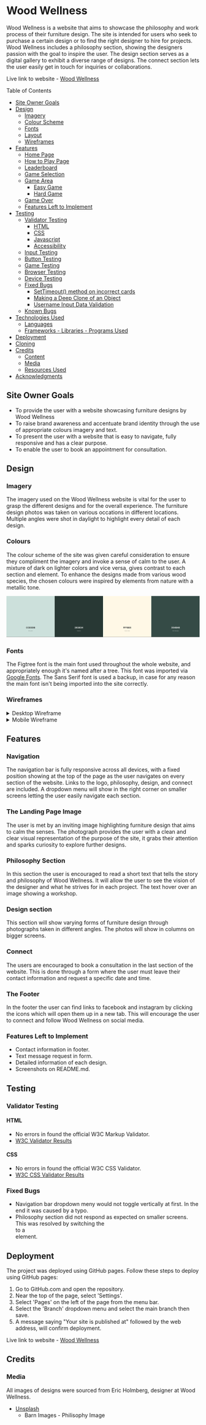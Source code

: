 # Wood Wellness

Wood Wellness is a website that aims to showcase the philosophy and work process of their furniture design. The site is intended for users who seek to purchase a certain design or to find the right designer to hire for projects. Wood Wellness includes a philosophy section, showing the designers passion with the goal to inspire the user. The design section serves as a digital gallery to exhibit a diverse range of designs. The connect section lets the user easily get in touch for inquiries or collaborations.

Live link to website - [Wood Wellness](https://luddehs.github.io/Wood-Wellness/)

Table of Contents

  * [Site Owner Goals](#site-owner-goals)
  * [Design](#design)
    + [Imagery](#imagery)
    + [Colour Scheme](#colour-scheme)
    + [Fonts](#fonts)
    + [Layout](#layout)
    + [Wireframes](#wireframes)
  * [Features](#features)
    + [Home Page](#home-page)
    + [How to Play Page](#how-to-play-page)
    + [Leaderboard](#leaderboard)
    + [Game Selection](#game-selection)
    + [Game Area](#game-area)
      - [Easy Game](#easy-game)
      - [Hard Game](#hard-game)
    + [Game Over](#game-over)
    + [Features Left to Implement](#features-left-to-implement)
  * [Testing](#testing)
    + [Validator Testing](#validator-testing)
      - [HTML](#html)
      - [CSS](#css)
      - [Javascript](#javascript)
      - [Accessibility](#accessibility)
    + [Input Testing](#input-testing)
    + [Button Testing](#button-testing)
    + [Game Testing](#game-testing)
    + [Browser Testing](#browser-testing)
    + [Device Testing](#device-testing)
    + [Fixed Bugs](#fixed-bugs)
      - [SetTimeout() method on incorrect cards](#settimeout---method-on-incorrect-cards)
      - [Making a Deep Clone of an Object](#making-a-deep-clone-of-an-object)
      - [Username Input Data Validation](#username-input-data-validation)
    + [Known Bugs](#known-bugs)
  * [Technologies Used](#technologies-used)
    + [Languages](#languages)
    + [Frameworks - Libraries - Programs Used](#frameworks---libraries---programs-used)
  * [Deployment](#deployment)
  * [Cloning](#cloning)
  * [Credits](#credits)
    + [Content](#content)
    + [Media](#media)
    + [Resources Used](#resources-used)
  * [Acknowledgments](#acknowledgments)



## Site Owner Goals 
- To provide the user with a website showcasing furniture designs by Wood Wellness
- To raise brand awareness and accentuate brand identity through the use of appropriate colours imagery and text.
- To present the user with a website that is easy to navigate, fully responsive and has a clear purpose.
- To enable the user to book an appointment for consultation.
  

## Design

### Imagery
The imagery used on the Wood Wellness website is vital for the user to grasp the different designs and for the overall experience. The furniture design photos was taken on various occations in different locations. Multiple angles were shot in daylight to highlight every detail of each design. 

### Colours
The colour scheme of the site was given careful consideration to ensure they compliment the imagery and invoke a sense of calm to the user. A mixture of dark on lighter colors and vice versa, gives contrast to each section and element. To enhance the designs made from various wood species, the chosen colours were inspired by elements from nature with a metallic tone.

![Colour Scheme](docs/readme_images/colours.png)

### Fonts
The Figtree font is the main font used throughout the whole website, and appropriately enough it's named after a tree. This font was imported via [Google Fonts](https://fonts.google.com/). The Sans Serif font is used a backup, in case for any reason the main font isn't being imported into the site correctly.

### Wireframes

 <details>

 <summary>Desktop Wireframe</summary>

 ![Desktop Wireframe](docs/wireframes/wireframe_1.jpg)

</details>

<details>

<summary>Mobile Wireframe</summary>

 ![Mobile Wireframe](docs/wireframes/wireframe_2.jpg)

</details>


## Features

### Navigation
The navigation bar is fully responsive across all devices, with a fixed position showing at the top of the page as the user navigates on every section of the website. Links to the logo, philosophy, design, and connect are included. A dropdown menu will show in the right corner on smaller screens letting the user easily navigate each section.

### The Landing Page Image
The user is met by an inviting image highlighting furniture design that aims to calm the senses. The photograph provides the user with a clean and clear visual representation of the purpose of the site, it grabs their attention and sparks curiosity to explore further designs.

### Philosophy Section
In this section the user is encouraged to read a short text that tells the story and philosophy of Wood Wellness. It will allow the user to see the vision of the designer and what he strives for in each project. The text hover over an image showing a workshop.

### Design section
This section will show varying forms of furniture design through photographs taken in different angles. The photos will show in columns on bigger screens.

### Connect
The users are encouraged to book a consultation in the last section of the website. This is done through a form where the user must leave their contact information and request a specific date and time.

### The Footer
In the footer the user can find links to facebook and instagram by clicking the icons which will open them up in a new tab. This will encourage the user to connect and follow Wood Wellness on social media.

### Features Left to Implement
- Contact information in footer.
- Text message request in form.
- Detailed information of each design.
- Screenshots on README.md.

## Testing

### Validator Testing

#### HTML
- No errors in found the official W3C Markup Validator.
- [W3C Validator Results](https://validator.w3.org/nu/?doc=https%3A%2F%2Fluddehs.github.io%2FWood-Wellness%2F) 

#### CSS
- No errors in found the official W3C CSS Validator.
- [W3C CSS Validator Results](https://jigsaw.w3.org/css-validator/validator?uri=https%3A%2F%2Fluddehs.github.io%2FWood-Wellness%2F&profile=css3svg&usermedium=all&warning=1&vextwarning=&lang=sv)

### Fixed Bugs
- Navigation bar dropdown meny would not toggle vertically at first. In the end it was caused by a typo.
- Philosophy section did not respond as expected on smaller screens. This was resolved by switching the <section> to a <div> element.

## Deployment

The project was deployed using GitHub pages. Follow these steps to deploy using GitHub pages:

1. Go to GitHub.com and open the repository.
2. Near the top of the page, select 'Settings'.
3. Select 'Pages' on the left of the page from the menu bar.
4. Select the 'Branch' dropdown menu and select the main branch then save.
5. A message saying "Your site is published at" followed by the web address, will confirm deployment.

Live link to website - [Wood Wellness](https://luddehs.github.io/Wood-Wellness/)

## Credits

### Media
All images of designs were sourced from Eric Holmberg, designer at Wood Wellness.

- [Unsplash](https://unsplash.com)
  - Barn Images - Philisophy Image
